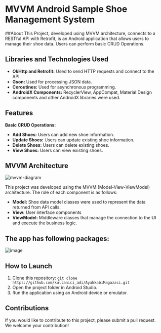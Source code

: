 # MVVM Android Sample Shoe Management System

##About
This Project, developed using MVVM architecture, connects to a RESTful API with Retrofit, is an Android application that allows users to manage their shoe data. Users can perform basic CRUD Operations.

## Libraries and Technologies Used

- **OkHttp and Retrofit:** Used to send HTTP requests and connect to the API.
- **Gson:** Used for processing JSON data.
- **Coroutines:** Used for asynchronous programming.
- **AndroidX Components:** RecyclerView, AppCompat, Material Design components and other AndroidX libraries were used.

## Features
**Basic CRUD Operations:**
- **Add Shoes:** Users can add new shoe information.
- **Update Shoes:** Users can update existing shoe information.
- **Delete Shoes:** Users can delete existing shoes.
- **View Shoes:** Users can view existing shoes.


## MVVM Architecture

![mvvm-diagram](https://github.com/meoty/xdxd/assets/141409558/7bf4c1d8-ba8a-4f69-8833-f3650c67404d)

This project was developed using the MVVM (Model-View-ViewModel) architecture. The role of each component is as follows:

- **Model:** Shoe data model classes were used to represent the data returned from API calls.
- **View:** User interface components
- **ViewModel:** Middleware classes that manage the connection to the UI and execute the business logic.

## The app has following packages:

![image](https://github.com/meoty/xdxd/assets/141409558/6d7dc035-b003-49f3-9b80-391875f6d8f2)


## How to Launch

1. Clone this repository: `git clone https://github.com/kullanici_adi/AyakkabiMagazasi.git`
2. Open the project folder in Android Studio.
3. Run the application using an Android device or emulator.

## Contributions

If you would like to contribute to this project, please submit a pull request. We welcome your contribution!
